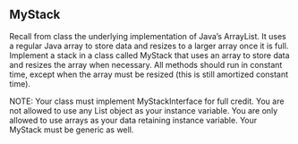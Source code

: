 ## MyStack

Recall from class the underlying implementation of Java’s ArrayList. It uses a regular Java array to store data and resizes to a larger array once it is full. Implement a stack in a class called MyStack that uses an array to store data and resizes the array when necessary. All methods should run in constant time, except when the array must be resized (this is still amortized constant time).

NOTE: Your class must implement MyStackInterface for full credit. You are not allowed to use any List object as your instance variable. You are only allowed to use arrays as your data retaining instance variable. Your MyStack must be generic as well.
